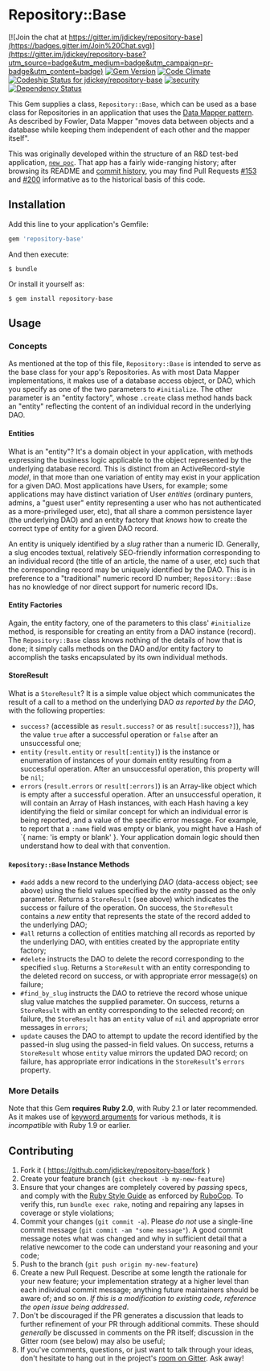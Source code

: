 # Repository::Base

[![Join the chat at https://gitter.im/jdickey/repository-base](https://badges.gitter.im/Join%20Chat.svg)](https://gitter.im/jdickey/repository-base?utm_source=badge&utm_medium=badge&utm_campaign=pr-badge&utm_content=badge)
[![Gem Version](https://badge.fury.io/rb/repository-base.svg)](http://badge.fury.io/rb/repository-base)
[![Code Climate](https://codeclimate.com/github/jdickey/repository-base.png)](https://codeclimate.com/github/jdickey/repository-base)
[ ![Codeship Status for jdickey/repository-base](https://codeship.com/projects/ae57fed0-969f-0132-1faa-76c54edd661d/status?branch=master)](https://codeship.com/projects/63061)
[![security](https://hakiri.io/github/jdickey/repository-base/master.svg)](https://hakiri.io/github/jdickey/repository-base/master)
[![Dependency Status](https://gemnasium.com/jdickey/repository-base.svg)](https://gemnasium.com/jdickey/repository-base)

This Gem supplies a class, `Repository::Base`, which can be used as a base class
for Repositories in an application that uses the
[Data Mapper pattern](http://martinfowler.com/eaaCatalog/dataMapper.html).
As described by Fowler, Data Mapper "moves data between objects and a database
while keeping them independent of each other and the mapper itself".

This was originally developed within the structure of an R&D test-bed application,
[`new_poc`](https://github.com/jdickey/new_poc). That app has a fairly wide-ranging
history; after browsing its README and
[commit history](https://github.com/jdickey/new_poc/commits), you may find Pull
Requests [#153](https://github.com/jdickey/new_poc/pull/153) and
[#200](https://github.com/jdickey/new_poc/pull/153) informative as to the
historical basis of this code.

## Installation

Add this line to your application's Gemfile:

```ruby
gem 'repository-base'
```

And then execute:

    $ bundle

Or install it yourself as:

    $ gem install repository-base

## Usage

### Concepts

As mentioned at the top of this file, `Repository::Base` is intended to serve as
the base class for your app's Repositories. As with most Data Mapper
implementations, it makes use of a database access object, or DAO, which you
specify as one of the two parameters to `#initialize`. The other parameter is an
"entity factory", whose `.create` class method hands back an "entity" reflecting
the content of an individual record in the underlying DAO.

#### Entities

What is an "entity"? It's a domain object in your application, with methods
expressing the business logic applicable to the object represented by the underlying
database record. This is distinct from an ActiveRecord-style *model*, in that
more than one variation of entity may exist in your application for a given DAO.
Most applications have Users, for example; some applications may have distinct
variation of User *entities* (ordinary punters, admins, a "guest user" entity
representing a user who has not authenticated as a more-privileged user, etc),
that all share a common persistence layer (the underlying DAO) and an entity
factory that *knows* how to create the correct type of entity for a given DAO
record.

An entity is uniquely identified by a *slug* rather than a numeric ID. Generally,
a slug encodes textual, relatively SEO-friendly information corresponding to an
individual record (the title of an article, the name of a user, etc) such that
the corresponding record may be uniquely identified by the DAO. This is in
preference to a "traditional" numeric record ID number; `Repository::Base` has
no knowledge of nor direct support for numeric record IDs.

#### Entity Factories

Again, the entity factory, one of the parameters to this class' `#initialize`
method, is responsible for creating an entity from a DAO instance (record). The
`Repository::Base` class knows nothing of the details of how that is done; it
simply calls methods on the DAO and/or entity factory to accomplish the tasks
encapsulated by its own individual methods. 

#### StoreResult

What is a `StoreResult`? It is a simple value object which communicates the
result of a call to a method on the underlying DAO *as reported by the DAO*,
with the following properties:

* `success?` (accessible as `result.success?` or as `result[:success?]`), has the value `true` after a successful operation or `false` after an unsuccessful one;
* `entity` (`result.entity` or `result[:entity]`) is the instance or enumeration of instances of your domain entity resulting from a successful operation. After an unsuccessful operation, this property will be `nil`;
* `errors` (`result.errors` or `result[:errors]`) is an Array-like object which is empty after a successful operation. After an unsuccessful operation, it will contain an Array of Hash instances, with each Hash having a key identifying the field or similar concept for which an individual error is being reported, and a value of the specific error message. For example, to report that a `:name` field was empty or blank, you might have a Hash of `{ name: 'is empty or blank' }. Your application domain logic should then understand how to deal with that convention.

#### `Repository::Base` Instance Methods

* `#add` adds a new record to the underlying *DAO* (data-access object; see above) using the field values specified by the *entity* passed as the only parameter. Returns a `StoreResult` (see above) which indicates the success or failure of the operation. On success, the `StoreResult` contains a *new* entity that represents the state of the record added to the underlying DAO;
* `#all` returns a collection of entities matching all records as reported by the underlying DAO, with entities created by the appropriate entity factory;
* `#delete` instructs the DAO to delete the record corresponding to the specified `slug`. Returns a `StoreResult` with an entity corresponding to the deleted record on success, or with appropriate error message(s) on failure;
* `#find_by_slug` instructs the DAO to retrieve the record whose unique slug value matches the supplied parameter. On success, returns a `StoreResult` with an entity corresponding to the selected record; on failure, the `StoreResult` has an `entity` value of `nil` and appropriate error messages in `errors`;
* `update` causes the DAO to attempt to update the record identified by the passed-in slug using the passed-in field values. On success, returns a `StoreResult` whose `entity` value mirrors the updated DAO record; on failure, has appropriate error indications in the `StoreResult`'s `errors` property.

### More Details

Note that this Gem **requires Ruby 2.0**, with Ruby 2.1 or later recommended. As it makes use of [keyword arguments](http://ruby-doc.org//core-2.1.0/doc/syntax/methods_rdoc.html#label-Keyword+Arguments) for various methods, it is *incompatible* with Ruby 1.9 or earlier.

## Contributing

1. Fork it ( https://github.com/jdickey/repository-base/fork )
1. Create your feature branch (`git checkout -b my-new-feature`)
1. Ensure that your changes are completely covered by *passing* specs, and comply with the [Ruby Style Guide](https://github.com/bbatsov/ruby-style-guide) as enforced by [RuboCop](https://github.com/bbatsov/rubocop). To verify this, run `bundle exec rake`, noting and repairing any lapses in coverage or style violations;
1. Commit your changes (`git commit -a`). Please *do not* use a single-line commit message (`git commit -am "some message"`). A good commit message notes what was changed and why in sufficient detail that a relative newcomer to the code can understand your reasoning and your code;
1. Push to the branch (`git push origin my-new-feature`)
1. Create a new Pull Request. Describe at some length the rationale for your new feature; your implementation strategy at a higher level than each individual commit message; anything future maintainers should be aware of; and so on. *If this is a modification to existing code, reference the open issue being addressed*.
1. Don't be discouraged if the PR generates a discussion that leads to further refinement of your PR through additional commits. These should *generally* be discussed in comments on the PR itself; discussion in the Gitter room (see below) may also be useful;
1. If you've comments, questions, or just want to talk through your ideas, don't hesitate to hang out in the project's [room on Gitter](https://gitter.im/jdickey/repository-base). Ask away!
